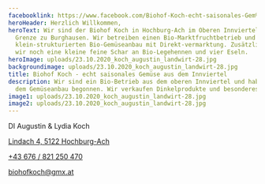 ```yaml
---
facebooklink: https://www.facebook.com/Biohof-Koch-echt-saisonales-Gem%C3%BCse-aus-dem-Innviertel-108494664222849/
heroHeader: Herzlich Willkommen,
heroText: Wir sind der Biohof Koch in Hochburg-Ach im Oberen Innviertel an der
  Grenze zu Burghausen. Wir betreiben einen Bio-Marktfruchtbetrieb und einen
  klein-strukturierten Bio-Gemüseanbau mit Direkt-vermarktung. Zusätzlich halten
  wir noch eine kleine feine Schar an Bio-Legehennen und vier Eseln.
heroImage: uploads/23.10.2020_koch_augustin_landwirt-28.jpg
backgroundimage: uploads/23.10.2020_koch_augustin_landwirt-28.jpg
title: Biohof Koch - echt saisonales Gemüse aus dem Innviertel
description: Wir sind ein Bio-Betrieb aus dem oberen Innviertel und haben mit
  dem Gemüseanbau begonnen. Wir verkaufen Dinkelprodukte und besonderes Gemüse.
image1: uploads/23.10.2020_koch_augustin_landwirt-28.jpg
image2: uploads/23.10.2020_koch_augustin_landwirt-28.jpg
---
```


DI Augustin & Lydia Koch

[Lindach 4, 5122 Hochburg-Ach](https://goo.gl/maps/bKrKznbMTmFijf5s9)

[+43 676 / 821 250 470](tel:+43676821250470)

[biohofkoch@gmx.at](mailto:biohofkoch@gmx.at)
